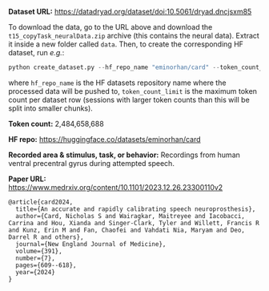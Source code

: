 **Dataset URL:** https://datadryad.org/dataset/doi:10.5061/dryad.dncjsxm85

To download the data, go to the URL above and download the `t15_copyTask_neuralData.zip` archive (this contains the neural data). Extract it inside a new folder called `data`. Then, to create the corresponding HF dataset, run *e.g.*:
```python
python create_dataset.py --hf_repo_name "eminorhan/card" --token_count_limit 10_000_000
```
where `hf_repo_name` is the HF datasets repository name where the processed data will be pushed to, `token_count_limit` is the maximum token count per dataset row (sessions with larger token counts than this will be split into smaller chunks).

**Token count:** 2,484,658,688

**HF repo:** https://huggingface.co/datasets/eminorhan/card

**Recorded area & stimulus, task, or behavior:** Recordings from human ventral precentral gyrus during attempted speech.

**Paper URL:** https://www.medrxiv.org/content/10.1101/2023.12.26.23300110v2

```
@article{card2024,
  title={An accurate and rapidly calibrating speech neuroprosthesis},
  author={Card, Nicholas S and Wairagkar, Maitreyee and Iacobacci, Carrina and Hou, Xianda and Singer-Clark, Tyler and Willett, Francis R and Kunz, Erin M and Fan, Chaofei and Vahdati Nia, Maryam and Deo, Darrel R and others},
  journal={New England Journal of Medicine},
  volume={391},
  number={7},
  pages={609--618},
  year={2024}
}
```

